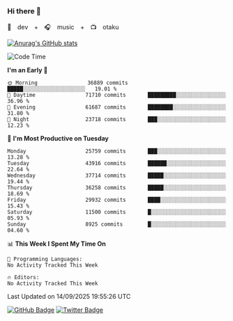 ### Hi there 👋

🚀　dev　+　🎧　music　+　📺　otaku


[![Anurag's GitHub stats](https://github-readme-stats.vercel.app/api?username=koheitasaka&count_private=true&show_icons=true&theme=monokai)](https://github.com/koheitasaka/github-readme-stats)

<!--START_SECTION:waka-->
![Code Time](http://img.shields.io/badge/Code%20Time-1%2C161%20hrs%2023%20mins-blue)

**I'm an Early 🐤** 

```text
🌞 Morning                36889 commits       █████░░░░░░░░░░░░░░░░░░░░   19.01 % 
🌆 Daytime                71710 commits       █████████░░░░░░░░░░░░░░░░   36.96 % 
🌃 Evening                61687 commits       ████████░░░░░░░░░░░░░░░░░   31.80 % 
🌙 Night                  23718 commits       ███░░░░░░░░░░░░░░░░░░░░░░   12.23 % 
```
📅 **I'm Most Productive on Tuesday** 

```text
Monday                   25759 commits       ███░░░░░░░░░░░░░░░░░░░░░░   13.28 % 
Tuesday                  43916 commits       ██████░░░░░░░░░░░░░░░░░░░   22.64 % 
Wednesday                37714 commits       █████░░░░░░░░░░░░░░░░░░░░   19.44 % 
Thursday                 36258 commits       █████░░░░░░░░░░░░░░░░░░░░   18.69 % 
Friday                   29932 commits       ████░░░░░░░░░░░░░░░░░░░░░   15.43 % 
Saturday                 11500 commits       █░░░░░░░░░░░░░░░░░░░░░░░░   05.93 % 
Sunday                   8925 commits        █░░░░░░░░░░░░░░░░░░░░░░░░   04.60 % 
```


📊 **This Week I Spent My Time On** 

```text
💬 Programming Languages: 
No Activity Tracked This Week

🔥 Editors: 
No Activity Tracked This Week
```


 Last Updated on 14/09/2025 19:55:26 UTC
<!--END_SECTION:waka-->

[![GitHub Badge](https://img.shields.io/badge/GitHub-100000?style=for-the-badge&logo=github&logoColor=white)](https://github.com/koheitasaka)
[![Twitter Badge](https://img.shields.io/badge/Twitter-1DA1F2?style=for-the-badge&logo=twitter&logoColor=white)](https://twitter.com/sleep_asleep_)
